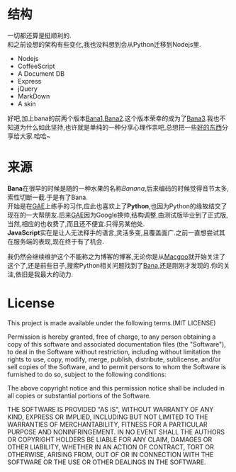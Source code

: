 # 结构

一切都还算是挺顺利的.  
和之前设想的架构有些变化,我也没料想到会从Python迁移到Nodejs里.

- Nodejs
- CoffeeScript
- A Document DB
- Express
- jQuery
- MarkDown
- A skin

好吧,加上bana的前两个版本[Bana1],[Bana2].这个版本荣幸的成为了[Bana3](http://huangx.in "Bana V3").我也不知道为什么如此坚持,也许就是单纯的一种分享心理作祟吧,总想把一些[好的东西](http://huangx.in)分享给大家.哈哈~

# 来源

**Bana**在很早的时候是随的一种水果的名称*Banana*,后来编码的时候觉得音节太多,索性切断一截.于是有了Bana.  
开始是在[GAE]上练手的习作,应此也喜欢上了**Python**,也因为Python的缘故结交了现在的一大帮朋友.后来[GAE]因为Google换帅,结构调整,由测试版毕业到了正式版,当然,相应的也收费了,而且还不便宜.只得另某他处.  
**JavaScript**实在是让人无法释手的语言,灵活多变,且覆盖面广.之前一直想尝试其在服务端的表现,现在终于有了机会.  

我仍然会继续维护这个不能称之为博客的博客,无论你是从[Macgoo](http://www.macgoo.com "五年前开始写的博客")就开始关注了这个了,还是前些日子,搜索Python相关问题找到了[Bana](http://huangxin.im "Bana第二版"),还是刚刚才发现的.你的关注,依旧是我最大的动力.

# License

This project is made available under the following terms.(MIT LICENSE)

Permission is hereby granted, free of charge, to any person obtaining a copy of this software and associated documentation files (the "Software"), to deal in the Software without restriction, including without limitation the rights to use, copy, modify, merge, publish, distribute, sublicense, and/or sell copies of the Software, and to permit persons to whom the Software is furnished to do so, subject to the following conditions:

The above copyright notice and this permission notice shall be included in all copies or substantial portions of the Software.

THE SOFTWARE IS PROVIDED "AS IS", WITHOUT WARRANTY OF ANY KIND, EXPRESS OR IMPLIED, INCLUDING BUT NOT LIMITED TO THE WARRANTIES OF MERCHANTABILITY, FITNESS FOR A PARTICULAR PURPOSE AND NONINFRINGEMENT. IN NO EVENT SHALL THE AUTHORS OR COPYRIGHT HOLDERS BE LIABLE FOR ANY CLAIM, DAMAGES OR OTHER LIABILITY, WHETHER IN AN ACTION OF CONTRACT, TORT OR OTHERWISE, ARISING FROM, OUT OF OR IN CONNECTION WITH THE SOFTWARE OR THE USE OR OTHER DEALINGS IN THE SOFTWARE.

[Bana1]: https://github.com/dreampuf/Banana "Bana V1"
[Bana2]: https://github.com/dreampuf/bana "Bana V2"
[GAE]: https://appengine.google.com "Google App Engine"
